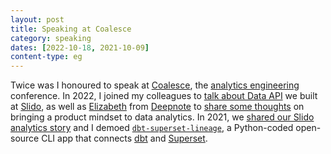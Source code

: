 ```yaml
---
layout: post
title: Speaking at Coalesce
category: speaking
dates: [2022-10-18, 2021-10-09]
content-type: eg
---
```


Twice was I honoured to speak at [Coalesce](https://coalesce.getdbt.com/), the [analytics engineering](https://www.getdbt.com/what-is-analytics-engineering/) conference. In 2022, I joined my colleagues to [talk about Data API](https://youtu.be/SIZ4b0HJbUo) we built at [Slido](https://www.slido.com/), as well as [Elizabeth](https://www.linkedin.com/in/adlha) from [Deepnote](https://deepnote.com/) to [share some thoughts](https://youtu.be/VdiYC8LU4a0) on bringing a product mindset to data analytics. In 2021, we [shared our Slido analytics story](https://youtu.be/YA0yqYSs9BQ) and I demoed [`dbt-superset-lineage`](https://github.com/slidoapp/dbt-superset-lineage), a Python-coded open-source CLI app that connects [dbt](https://www.getdbt.com/) and [Superset](https://superset.apache.org/).